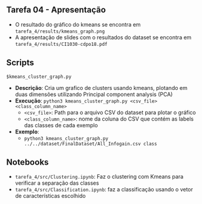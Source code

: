 ## Tarefa 04 - Apresentação

- O resultado do gráfico do kmeans se encontra em `tarefa_4/results/kmeans_graph.png`
- A apresentação de slides com o resultados do dataset se encontra em `tarefa_4/results/CI1030-cdpo18.pdf`


## Scripts

`$kmeans_cluster_graph.py `
- __Descrição__: Cria um grafico de clusters usando kmeans, plotando em duas dimensões utilizando Principal component analysis (PCA)
- __Execução__: `python3 kmeans_cluster_graph.py <csv_file> <class_column_name>`
    - `<csv_file>`: Path para o arquivo CSV do dataset para plotar o gráfico
    - `<class_column_name>`: nome da coluna do CSV que contém as labels das classes de cada exemplo
- __Exemplo__:
    - `python3 kmeans_cluster_graph.py ../../dataset/FinalDataset/All_Infogain.csv class`

## Notebooks

- `tarefa_4/src/Clustering.ipynb`: Faz o clustering com Kmeans para verificar a separação das classes
- `tarefa_4/src/Classification.ipynb`: faz a classificação usando o vetor de características escolhido
